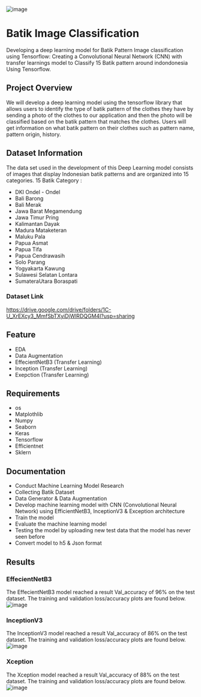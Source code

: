 ![image](https://github.com/Sebatik/Machine-Learning/assets/108218931/7fff1820-5995-4686-82a8-2a13e0f0e336)



# Batik Image Classification
Developing a deep learning model for Batik Pattern Image classification using Tensorflow: Creating a Convolutional Neural Network (CNN) with transfer learnings model to Classify 15 Batik pattern around indondonesia Using Tensorflow.

## Project Overview
We will develop a deep learning model using the tensorflow library that allows users to identify the type of batik pattern of the clothes they have by sending a photo of the clothes to our application and then the photo will be classified based on the batik pattern that matches the clothes. Users will get information on what batik pattern on their clothes such as pattern  name,  pattern origin, history.


## Dataset Information
The data set used in the development of this Deep Learning model consists of images that display Indonesian batik patterns and are organized into 15 categories.
15 Batik Category :
- DKI Ondel - Ondel
- Bali Barong
- Bali Merak
- Jawa Barat Megamendung
- Jawa Timur Pring
- Kalimantan Dayak
- Madura Mataketeran
- Maluku Pala
- Papua Asmat
- Papua Tifa
- Papua Cendrawasih
- Solo Parang
- Yogyakarta Kawung
- Sulawesi Selatan Lontara
- SumateraUtara Boraspati
### Dataset Link
https://drive.google.com/drive/folders/1C-U_XrEXcy3_MmfSbTXyiDjWlRDQGM4I?usp=sharing

## Feature
- EDA
- Data Augmentation
- EffecientNetB3 (Transfer Learning)
- Inception (Transfer Learning)
- Exepction (Transfer Learning)

## Requirements 
- os
- Matplothlib
- Numpy
- Seaborn 
- Keras
- Tensorflow
- Efficientnet
- Sklern

## Documentation
- Conduct Machine Learning Model Research
- Collecting Batik Dataset
- Data Generator & Data Augmentation
- Develop machine learning model with CNN (Convolutional Neural Network) using EfficientNetB3, InceptionV3 & Exception architecture
- Train the model 
- Evaluate the machine learning model
- Testing the model by uploading new test data that the model has never seen before
- Convert model to h5 & Json format

## Results
### EffecientNetB3
The EffecientNetB3 model reached a result Val_accuracy of 96% on the test dataset. The training and validation loss/accuracy plots are found below.
![image](https://github.com/Sebatik/Machine-Learning/assets/108218931/8903b00f-efb2-4d1d-91ad-e810f8d255f9)

### InceptionV3
The InceptionV3 model reached a result Val_accuracy of 86% on the test dataset. The training and validation loss/accuracy plots are found below.
![image](https://github.com/Sebatik/Machine-Learning/assets/108218931/307e9f38-a554-417a-af40-27ae089705a9)

### Xception
The Xception model reached a result Val_accuracy of 88% on the test dataset. The training and validation loss/accuracy plots are found below.
![image](https://github.com/Sebatik/Machine-Learning/assets/108218931/c12cff0a-a164-4869-a5bf-d19bfa81ef86)






